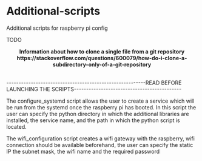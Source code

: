 # Additional-scripts
Additional scripts for raspberry pi config

TODO

<p align="center">
    <b>Information about how to clone a single file from a git repository</b><br>
  <b>https://stackoverflow.com/questions/600079/how-do-i-clone-a-subdirectory-only-of-a-git-repository</b> 
  <br><br>
</p>


---------------------------------------------------------READ BEFORE LAUNCHING THE SCRIPTS--------------------------------------------

The configure_systemd script allows the user to create a service which will be run from the systemd once the raspberry pi has booted. In this script the user can specify the python directory in which the additional libraries are installed, the service name, and the path in which the python script is located.

The wifi_configuration script creates a wifi gateway with the raspberry, wifi connection should be available beforehand, the user can specify the static IP the subnet mask, the wifi name and the required password
